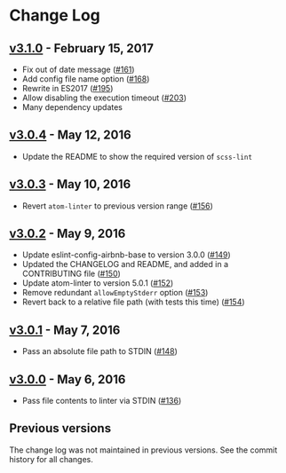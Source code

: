 # Change Log

## [v3.1.0][] - February 15, 2017

-   Fix out of date message ([#161][])
-   Add config file name option ([#168][])
-   Rewrite in ES2017 ([#195][])
-   Allow disabling the execution timeout ([#203][])
-   Many dependency updates

[#161]: https://github.com/AtomLinter/linter-scss-lint/pull/161
[#168]: https://github.com/AtomLinter/linter-scss-lint/pull/168
[#195]: https://github.com/AtomLinter/linter-scss-lint/pull/195
[#203]: https://github.com/AtomLinter/linter-scss-lint/pull/203

[v3.1.0]: https://github.com/AtomLinter/linter-scss-lint/compare/v3.0.4...v3.1.0

## [v3.0.4][] - May 12, 2016

-   Update the README to show the required version of `scss-lint`

[v3.0.4]: https://github.com/AtomLinter/linter-scss-lint/compare/v3.0.3...v3.0.4

## [v3.0.3][] - May 10, 2016

-   Revert `atom-linter` to previous version range ([#156][])

[v3.0.3]: https://github.com/AtomLinter/linter-scss-lint/compare/v3.0.2...v3.0.3
[#156]: https://github.com/AtomLinter/linter-scss-lint/pull/156

## [v3.0.2][] - May 9, 2016

-   Update eslint-config-airbnb-base to version 3.0.0 ([#149][])
-   Updated the CHANGELOG and README, and added in a CONTRIBUTING file ([#150][])
-   Update atom-linter to version 5.0.1 ([#152][])
-   Remove redundant `allowEmptyStderr` option ([#153][])
-   Revert back to a relative file path (with tests this time) ([#154][])

[v3.0.2]: https://github.com/AtomLinter/linter-scss-lint/compare/v3.0.1...v3.0.2
[#149]: https://github.com/AtomLinter/linter-scss-lint/pull/149
[#150]: https://github.com/AtomLinter/linter-scss-lint/pull/150
[#152]: https://github.com/AtomLinter/linter-scss-lint/pull/152
[#153]: https://github.com/AtomLinter/linter-scss-lint/pull/153
[#154]: https://github.com/AtomLinter/linter-scss-lint/pull/154

## [v3.0.1][] - May 7, 2016

-   Pass an absolute file path to STDIN ([#148][])

[v3.0.1]: https://github.com/AtomLinter/linter-scss-lint/compare/v3.0.0...v3.0.1
[#148]: https://github.com/AtomLinter/linter-scss-lint/pull/148

## [v3.0.0][] - May 6, 2016

-   Pass file contents to linter via STDIN ([#136][])

[v3.0.0]: https://github.com/AtomLinter/linter-scss-lint/compare/v2.5.1...v3.0.0
[#136]: https://github.com/AtomLinter/linter-scss-lint/pull/136

## Previous versions

The change log was not maintained in previous versions. See the commit history
for all changes.
